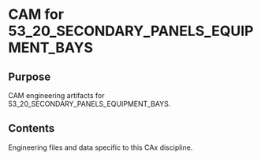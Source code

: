 # CAM for 53_20_SECONDARY_PANELS_EQUIPMENT_BAYS

## Purpose
CAM engineering artifacts for 53_20_SECONDARY_PANELS_EQUIPMENT_BAYS.

## Contents
Engineering files and data specific to this CAx discipline.
